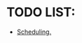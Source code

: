 # TODO LIST:
- [Scheduling.](https://homes.cs.washington.edu/~shwetak/classes/ee472/notes/SchedImplementation.pdf)